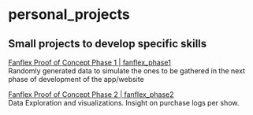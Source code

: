 # personal_projects
## Small projects to develop specific skills

[Fanflex Proof of Concept Phase 1 | fanflex_phase1](https://github.com/meyerpedro/personal_projects/tree/main/fanflex_phase1) \
Randomly generated data to simulate the ones to be gathered in the next phase of development of the app/website

[Fanflex Proof of Concept Phase 2 | fanflex_phase2](https://github.com/meyerpedro/personal_projects/tree/main/fanflex_phase2) \
Data Exploration and visualizations. Insight on purchase logs per show.